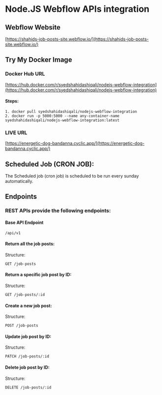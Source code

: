 # Node.JS Webflow APIs integration

## Webflow Website

[https://shahids-job-posts-site.webflow.io/](https://shahids-job-posts-site.webflow.io/)

## Try My Docker Image
### Docker Hub URL

[https://hub.docker.com/r/syedshahidashiqali/nodejs-webflow-integration](https://hub.docker.com/r/syedshahidashiqali/nodejs-webflow-integration)

#### Steps:
```
1. docker pull syedshahidashiqali/nodejs-webflow-integration
2. docker run -p 5000:5000 --name any-container-name syedshahidashiqali/nodejs-webflow-integration:latest
```

### LIVE URL
[https://energetic-dog-bandanna.cyclic.app/](https://energetic-dog-bandanna.cyclic.app/)
## Scheduled Job (CRON JOB):
The Scheduled job (cron job) is scheduled to be run every sunday automatically.

## Endpoints

### REST APIs provide the following endpoints:

#### Base API Endpoint
```
/api/v1
```

#### Return all the job posts:

Structure:

```
GET /job-posts
```

#### Return a specific job post by ID:

Structure:

```
GET /job-posts/:id
```

#### Create a new job post:

Structure:

```
POST /job-posts
```

#### Update job post by ID:

Structure:

```
PATCH /job-posts/:id
```

#### Delete job post by ID:

Structure:

```
DELETE /job-posts/:id
```
